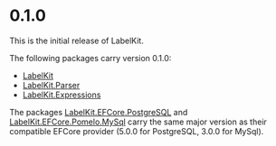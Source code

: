 # 0.1.0

This is the initial release of LabelKit.

The following packages carry version 0.1.0:
- [LabelKit](https://www.nuget.org/packages/LabelKit/)
- [LabelKit.Parser](https://www.nuget.org/packages/LabelKit.Parser/)
- [LabelKit.Expressions](https://www.nuget.org/packages/LabelKit.Expressions/)

The packages [LabelKit.EFCore.PostgreSQL](https://www.nuget.org/packages/LabelKit.EFCore.PostgreSQL/) and [LabelKit.EFCore.Pomelo.MySql](https://www.nuget.org/packages/LabelKit.EFCore.Pomelo.MySql/) carry the same major version as their compatible EFCore provider
(5.0.0 for PostgreSQL, 3.0.0 for MySql).
